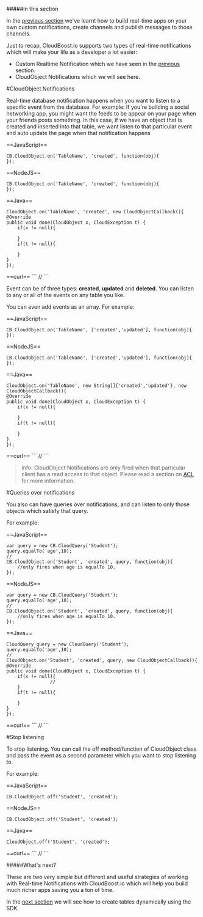 #####In this section

In the [previous section](?lang=en&category=realtime&subcategory=customnotifications) we've learnt how to build real-time apps on your own custom notifications, create channels and publish messages to those channels. 

Just to recap, CloudBoost.io supports two types of real-time notifications which will make your life as a developer a lot easier:

* Custom Realtime Notification which we have seen in the [previous](?lang=en&category=realtime&subcategory=customnotifications) section.
* CloudObject Notifications which we will see here.

#CloudObject Notifications

Real-time database notification happens when you want to listen to a specific event from the database. For example: If you're building a social networking app, you might want the feeds to be appear on your page when your friends posts something. In this case, if we have an object that is created and inserted into that table, we want listen to that particular event and auto update the page when that notification happens

==JavaScript==
<span class="js-lines" data-query="create">
```
CB.CloudObject.on('TableName', 'created', function(obj){ 
});
```
</span>

==NodeJS==
<span class="nodejs-lines" data-query="create">
```
CB.CloudObject.on('TableName', 'created', function(obj){ 
});
```
</span>

==Java==
<span class="java-lines" data-query="create">
```
CloudObject.on('TableName', 'created', new CloudObjectCallback(){
@Override
public void done(CloudObject x, CloudException t) {	
	if(x != null){
	
	}
	if(t != null){
	
	}
}
});
```
</span>
==curl==
<span class="curl-lines" data-query="create">
```
//
```
</span>

Event can be of three types: **created**, **updated** and **deleted**. You can listen to any or all of the events on any table you like. 

You can even add events as an array. For example: 

==JavaScript==
<span class="js-lines" data-query="createupdate">
```
CB.CloudObject.on('TableName', ['created','updated'], function(obj){ 
});
```
</span>

==NodeJS==
<span class="nodejs-lines" data-query="createupdate">
```
CB.CloudObject.on('TableName', ['created','updated'], function(obj){ 
});
```
</span>

==Java==
<span class="java-lines" data-query="createupdate">
```
CloudObject.on('TableName', new String[]{'created','updated'}, new CloudObjectCallback(){
@Override
public void done(CloudObject x, CloudException t) {	
	if(x != null){
	
	}
	if(t != null){
	
	}
}
});
```
</span>
==curl==
<span class="curl-lines" data-query="createupdate">
```
//
```
</span>

>Info: CloudObject Notifications are only fired when that particular client has a read access to that object. Please read a section on [ACL](?lang=en&category=security&subcategory=acl) for more information. 


#Queries over notifications 

You also can have queries over notifications, and can listen to only those objects which satisfy that query. 

For example: 

==JavaScript==
<span class="js-lines" data-query="query">
```
var query = new CB.CloudQuery('Student');
query.equalTo('age',10);
//
CB.CloudObject.on('Student', 'created', query, function(obj){ 
	//only fires when age is equalTo 10.
});
```
</span>

==NodeJS==
<span class="nodejs-lines" data-query="query">
```
var query = new CB.CloudQuery('Student');
query.equalTo('age',10);
//
CB.CloudObject.on('Student', 'created', query, function(obj){ 
	//only fires when age is equalTo 10.
});
```
</span>

==Java==
<span class="java-lines" data-query="query">
```
CloudQuery query = new CloudQuery('Student');
query.equalTo('age',10);
//
CloudObject.on('Student', 'created', query, new CloudObjectCallback(){
@Override
public void done(CloudObject x, CloudException t) {	
	if(x != null){
				//
	}
	if(t != null){
	
	}
}
});
```
</span>
==curl==
<span class="curl-lines" data-query="query">
```
//
```
</span>

#Stop listening

To stop listening. You can call the <span class="tut-snippet"> off</span> method/function of CloudObject class and pass the event as a second parameter which you want to stop listening to. 

For example: 

==JavaScript==
<span class="js-lines" data-query="off">
```
CB.CloudObject.off('Student', 'created');
```
</span>

==NodeJS==
<span class="nodejs-lines" data-query="off">
```
CB.CloudObject.off('Student', 'created');
```
</span>

==Java==
<span class="java-lines" data-query="off">
```
CloudObject.off('Student', 'created');
```
</span>
==curl==
<span class="curl-lines" data-query="off">
```
//
```
</span>

#####What's next? 

These are two very simple but different and useful strategies of working with Real-time Notifications with CloudBoost.io which will help you build much richer apps saving you a ton of time. 

In the [next section](?lang=en&category=schema&subcategory=cloudtables) we will see how to create tables dynamically using the SDK.
